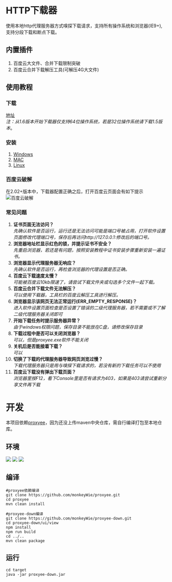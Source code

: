 # HTTP下载器
使用本地http代理服务器方式嗅探下载请求，支持所有操作系统和浏览器(IE9+),支持分段下载和断点下载。
## 内置插件
1. 百度云大文件、合并下载限制突破
2. 百度云合并下载解压工具(可解压4G大文件)
## 使用教程
### 下载
[地址](https://github.com/monkeyWie/proxyee-down/releases)  
*注：从1.6版本开始下载器仅支持64位操作系统，若是32位操作系统请下载1.5版本*。
### 安装
1. [Windows](https://github.com/monkeyWie/proxyee-down/blob/master/view/guide/windows/windows.md)
2. [MAC](https://github.com/monkeyWie/proxyee-down/blob/master/view/guide/mac/mac.md)
3. [Linux](https://github.com/monkeyWie/proxyee-down/blob/master/view/guide/linux/linux.md)
### 百度云破解
在2.02+版本中，下载器配置正确之后，打开百度云页面会有如下提示
![百度云破解](https://github.com/monkeyWie/proxyee-down/raw/master/view/bdy-hook.png)
### 常见问题
1. **证书页面无法访问？**  
*先确认软件是否运行，运行还是无法访问可能是端口号被占用，打开软件设置页面修改代理端口号，保存后再访问http://127.0.0.1:修改后的端口号。*
2. **浏览器地址栏显示红色的锁，并提示证书不安全？**  
*先重启浏览器，若还是有问题，按照安装教程中证书安装步骤重新安装一遍证书。*
3. **浏览器显示代理服务器无响应？**  
*先确认软件是否运行，再检查浏览器的代理设置是否正确。*
4. **百度云下载速度太慢？**  
*可能被百度云10kb限速了，请尝试下载文件夹或勾选多个文件一起下载。*
5. **百度云合并下载文件无法解压？**  
*可以使用下载器，工具栏的百度云解压工具进行解压。*
6. **浏览器显示该网页无法正常运行(ERR_EMPTY_RESPONSE)？**  
*进入软件设置页面检查是否设置了错误的二级代理服务器，若不需要或不了解二级代理服务器关闭即可*
7. **开始下载任务时提示服务器异常？**  
*由于windows权限问题，保存目录不能放在C盘，请修改保存目录*
8. **下载过程中是否可以关闭浏览器？**  
*可以，但是proxyee.exe软件不能关闭*  
9. **关机后是否能接着下载？**  
*可以*
10. **切换了下载的代理服务器导致网页浏览过慢？**  
*下载代理服务器只是用与嗅探下载请求的，若没有新的下载任务可以不使用*
11. **百度云下载没有弹出下载页面？**  
*浏览器里按F12，看下Console里是否有请求为403，如果是403请尝试重新分享文件再下载*

# 开发
本项目依赖[proxyee](https://github.com/monkeyWie/proxyee)，因为还没上传maven中央仓库，需自行编译打包至本地仓库。
## 环境
  ![](https://img.shields.io/badge/JAVA-1.8%2B-brightgreen.svg) ![](https://img.shields.io/badge/maven-3.0%2B-brightgreen.svg) ![](https://img.shields.io/badge/node.js-8.0%2B-brightgreen.svg)
## 编译
```
#proxyee依赖编译
git clone https://github.com/monkeyWie/proxyee.git
cd proxyee
mvn clean install

#proxyee-down编译
git clone https://github.com/monkeyWie/proxyee-down.git
cd proxyee-down/ui/view
npm install
npm run build
cd ../..
mvn clean package
```
## 运行
```
cd target
java -jar proxyee-down.jar
```